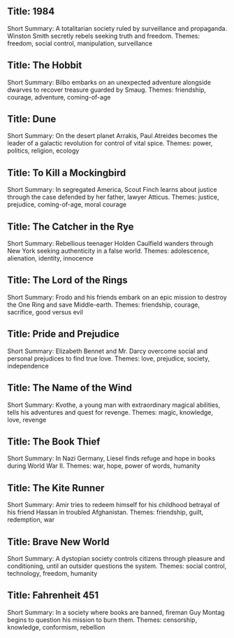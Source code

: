 ## Title: 1984
Short Summary: A totalitarian society ruled by surveillance and propaganda. Winston Smith secretly rebels seeking truth and freedom.
Themes: freedom, social control, manipulation, surveillance

## Title: The Hobbit
Short Summary: Bilbo embarks on an unexpected adventure alongside dwarves to recover treasure guarded by Smaug.
Themes: friendship, courage, adventure, coming-of-age

## Title: Dune
Short Summary: On the desert planet Arrakis, Paul Atreides becomes the leader of a galactic revolution for control of vital spice.
Themes: power, politics, religion, ecology

## Title: To Kill a Mockingbird
Short Summary: In segregated America, Scout Finch learns about justice through the case defended by her father, lawyer Atticus.
Themes: justice, prejudice, coming-of-age, moral courage

## Title: The Catcher in the Rye
Short Summary: Rebellious teenager Holden Caulfield wanders through New York seeking authenticity in a false world.
Themes: adolescence, alienation, identity, innocence

## Title: The Lord of the Rings
Short Summary: Frodo and his friends embark on an epic mission to destroy the One Ring and save Middle-earth.
Themes: friendship, courage, sacrifice, good versus evil

## Title: Pride and Prejudice
Short Summary: Elizabeth Bennet and Mr. Darcy overcome social and personal prejudices to find true love.
Themes: love, prejudice, society, independence

## Title: The Name of the Wind
Short Summary: Kvothe, a young man with extraordinary magical abilities, tells his adventures and quest for revenge.
Themes: magic, knowledge, love, revenge

## Title: The Book Thief
Short Summary: In Nazi Germany, Liesel finds refuge and hope in books during World War II.
Themes: war, hope, power of words, humanity

## Title: The Kite Runner
Short Summary: Amir tries to redeem himself for his childhood betrayal of his friend Hassan in troubled Afghanistan.
Themes: friendship, guilt, redemption, war

## Title: Brave New World
Short Summary: A dystopian society controls citizens through pleasure and conditioning, until an outsider questions the system.
Themes: social control, technology, freedom, humanity

## Title: Fahrenheit 451
Short Summary: In a society where books are banned, fireman Guy Montag begins to question his mission to burn them.
Themes: censorship, knowledge, conformism, rebellion